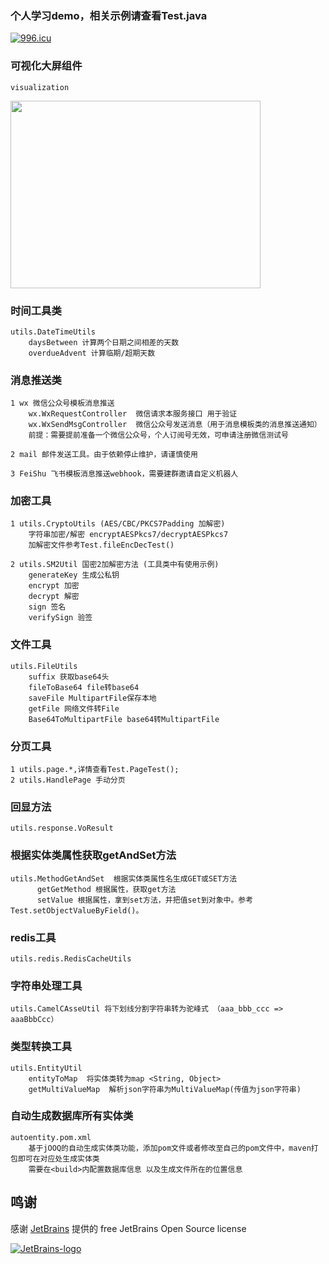 ### 个人学习demo，相关示例请查看Test.java

[![996.icu](https://img.shields.io/badge/link-996.icu-red.svg)](https://996.icu)

### 可视化大屏组件
    visualization

<img src=https://p9-juejin.byteimg.com/tos-cn-i-k3u1fbpfcp/aaf0bc4ca40f44f4a2054f4e8d5260b7~tplv-k3u1fbpfcp-watermark.image width=400 height=300 />

### 时间工具类
    utils.DateTimeUtils
        daysBetween 计算两个日期之间相差的天数
        overdueAdvent 计算临期/超期天数

### 消息推送类
    1 wx 微信公众号模板消息推送
        wx.WxRequestController  微信请求本服务接口 用于验证
        wx.WxSendMsgController  微信公众号发送消息（用于消息模板类的消息推送通知）
        前提：需要提前准备一个微信公众号，个人订阅号无效，可申请注册微信测试号
    
    2 mail 邮件发送工具。由于依赖停止维护，请谨慎使用

    3 FeiShu 飞书模板消息推送webhook，需要建群邀请自定义机器人

### 加密工具
    1 utils.CryptoUtils (AES/CBC/PKCS7Padding 加解密)
        字符串加密/解密 encryptAESPkcs7/decryptAESPkcs7
        加解密文件参考Test.fileEncDecTest()

    2 utils.SM2Util 国密2加解密方法 (工具类中有使用示例)
        generateKey 生成公私钥
        encrypt 加密
        decrypt 解密
        sign 签名
        verifySign 验签

### 文件工具
    utils.FileUtils 
        suffix 获取base64头
        fileToBase64 file转base64
        saveFile MultipartFile保存本地
        getFile 网络文件转File
        Base64ToMultipartFile base64转MultipartFile

### 分页工具
    1 utils.page.*,详情查看Test.PageTest();
    2 utils.HandlePage 手动分页

### 回显方法
    utils.response.VoResult

### 根据实体类属性获取getAndSet方法
    utils.MethodGetAndSet  根据实体类属性名生成GET或SET方法
          getGetMethod 根据属性，获取get方法
          setValue 根据属性，拿到set方法，并把值set到对象中。参考Test.setObjectValueByField()。

### redis工具
    utils.redis.RedisCacheUtils

### 字符串处理工具
    utils.CamelCAsseUtil 将下划线分割字符串转为驼峰式 （aaa_bbb_ccc => aaaBbbCcc）
    
### 类型转换工具
    utils.EntityUtil 
        entityToMap  将实体类转为map <String, Object>
        getMultiValueMap  解析json字符串为MultiValueMap(传值为json字符串)

### 自动生成数据库所有实体类
    autoentity.pom.xml
        基于jOOQ的自动生成实体类功能，添加pom文件或者修改至自己的pom文件中，maven打包即可在对应处生成实体类
        需要在<build>内配置数据库信息 以及生成文件所在的位置信息 

## 鸣谢

感谢 [JetBrains](https://www.jetbrains.com/?from=real-url) 提供的 free JetBrains Open Source license

[![JetBrains-logo](https://i.loli.net/2020/10/03/E4h5FZmSfnGIgap.png)](https://www.jetbrains.com/?from=real-url)